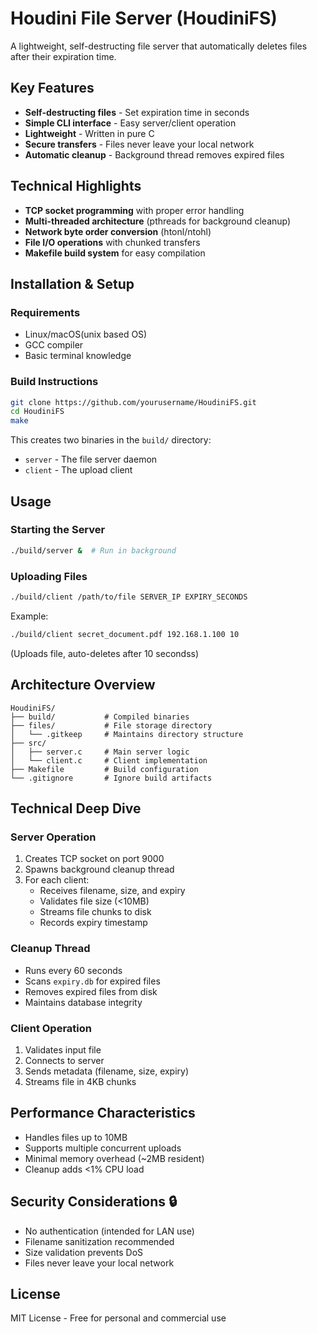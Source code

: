 # Houdini File Server (HoudiniFS) 
A lightweight, self-destructing file server that automatically deletes files after their expiration time.

## Key Features 

- **Self-destructing files** - Set expiration time in seconds
- **Simple CLI interface** - Easy server/client operation
- **Lightweight** - Written in pure C
- **Secure transfers** - Files never leave your local network
- **Automatic cleanup** - Background thread removes expired files

## Technical Highlights 

- **TCP socket programming** with proper error handling
- **Multi-threaded architecture** (pthreads for background cleanup)
- **Network byte order conversion** (htonl/ntohl)
- **File I/O operations** with chunked transfers
- **Makefile build system** for easy compilation

## Installation & Setup 

### Requirements
- Linux/macOS(unix based OS)
- GCC compiler
- Basic terminal knowledge

### Build Instructions
```bash
git clone https://github.com/yourusername/HoudiniFS.git
cd HoudiniFS
make
```

This creates two binaries in the `build/` directory:
* `server` - The file server daemon
* `client` - The upload client

## Usage 

### Starting the Server
```bash
./build/server &  # Run in background
```

### Uploading Files
```bash
./build/client /path/to/file SERVER_IP EXPIRY_SECONDS
```

Example:
```bash
./build/client secret_document.pdf 192.168.1.100 10
```

(Uploads file, auto-deletes after 10 secondss)

## Architecture Overview 
```
HoudiniFS/
├── build/           # Compiled binaries
├── files/           # File storage directory
│   └── .gitkeep     # Maintains directory structure
├── src/
│   ├── server.c     # Main server logic
│   └── client.c     # Client implementation
├── Makefile         # Build configuration
└── .gitignore       # Ignore build artifacts
```

## Technical Deep Dive 

### Server Operation
1. Creates TCP socket on port 9000
2. Spawns background cleanup thread
3. For each client:
   * Receives filename, size, and expiry
   * Validates file size (<10MB)
   * Streams file chunks to disk
   * Records expiry timestamp

### Cleanup Thread
* Runs every 60 seconds
* Scans `expiry.db` for expired files
* Removes expired files from disk
* Maintains database integrity

### Client Operation
1. Validates input file
2. Connects to server
3. Sends metadata (filename, size, expiry)
4. Streams file in 4KB chunks

## Performance Characteristics 
* Handles files up to 10MB
* Supports multiple concurrent uploads
* Minimal memory overhead (~2MB resident)
* Cleanup adds <1% CPU load

## Security Considerations 🔒
* No authentication (intended for LAN use)
* Filename sanitization recommended
* Size validation prevents DoS
* Files never leave your local network


## License 
MIT License - Free for personal and commercial use

